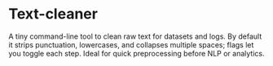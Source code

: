 # Text-cleaner
A tiny command-line tool to clean raw text for datasets and logs. By default it strips punctuation, lowercases, and collapses multiple spaces; flags let you toggle each step. Ideal for quick preprocessing before NLP or analytics.
